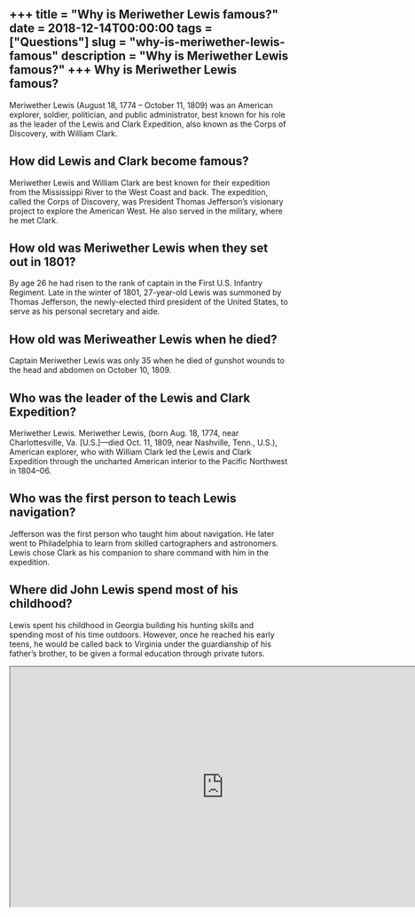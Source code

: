 +++
title = "Why is Meriwether Lewis famous?"
date = 2018-12-14T00:00:00
tags = ["Questions"]
slug = "why-is-meriwether-lewis-famous"
description = "Why is Meriwether Lewis famous?"
+++
Why is Meriwether Lewis famous?
-------------------------------

Meriwether Lewis (August 18, 1774 – October 11, 1809) was an American explorer, soldier, politician, and public administrator, best known for his role as the leader of the Lewis and Clark Expedition, also known as the Corps of Discovery, with William Clark.

How did Lewis and Clark become famous?
--------------------------------------

Meriwether Lewis and William Clark are best known for their expedition from the Mississippi River to the West Coast and back. The expedition, called the Corps of Discovery, was President Thomas Jefferson’s visionary project to explore the American West. He also served in the military, where he met Clark.

How old was Meriwether Lewis when they set out in 1801?
-------------------------------------------------------

By age 26 he had risen to the rank of captain in the First U.S. Infantry Regiment. Late in the winter of 1801, 27-year-old Lewis was summoned by Thomas Jefferson, the newly-elected third president of the United States, to serve as his personal secretary and aide.

How old was Meriweather Lewis when he died?
-------------------------------------------

Captain Meriwether Lewis was only 35 when he died of gunshot wounds to the head and abdomen on October 10, 1809.

Who was the leader of the Lewis and Clark Expedition?
-----------------------------------------------------

Meriwether Lewis. Meriwether Lewis, (born Aug. 18, 1774, near Charlottesville, Va. \[U.S.\]—died Oct. 11, 1809, near Nashville, Tenn., U.S.), American explorer, who with William Clark led the Lewis and Clark Expedition through the uncharted American interior to the Pacific Northwest in 1804–06.

Who was the first person to teach Lewis navigation?
---------------------------------------------------

Jefferson was the first person who taught him about navigation. He later went to Philadelphia to learn from skilled cartographers and astronomers. Lewis chose Clark as his companion to share command with him in the expedition.

Where did John Lewis spend most of his childhood?
-------------------------------------------------

Lewis spent his childhood in Georgia building his hunting skills and spending most of his time outdoors. However, once he reached his early teens, he would be called back to Virginia under the guardianship of his father’s brother, to be given a formal education through private tutors.

<iframe allow="accelerometer; autoplay; clipboard-write; encrypted-media; gyroscope; picture-in-picture" allowfullscreen="" class="__youtube_prefs__  epyt-is-override  no-lazyload" data-no-lazy="1" data-origheight="433" data-origwidth="770" data-skipgform_ajax_framebjll="" height="433" id="_ytid_32309" loading="lazy" src="https://www.youtube.com/embed/cuYyrhDhzzU?enablejsapi=1&autoplay=0&cc_load_policy=0&cc_lang_pref=&iv_load_policy=1&loop=0&modestbranding=0&rel=1&fs=1&playsinline=0&autohide=2&theme=dark&color=red&controls=1&" title="YouTube player" width="770"></iframe>
